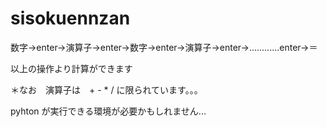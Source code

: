 # sisokuennzan 

数字→enter→演算子→enter→数字→enter→演算子→enter→............enter→＝

以上の操作より計算ができます

＊なお　演算子は　+ - * / に限られています。。。

pyhton が実行できる環境が必要かもしれません...
